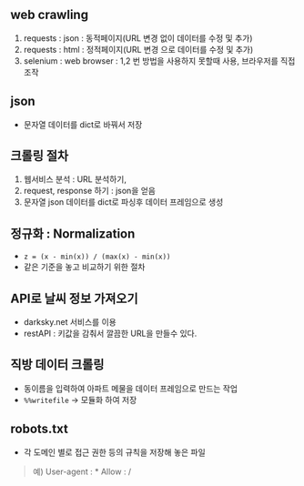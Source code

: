 ## web crawling
1. requests : json : 동적페이지(URL 변경 없이 데이터를 수정 및 추가)
2. requests : html : 정적페이지(URL 변경 으로 데이터를 수정 및 추가)
3. selenium : web browser : 1,2 번 방법을 사용하지 못할때 사용, 브라우저를 직접 조작

## json
- 문자열 데이터를 dict로 바꿔서 저장

## 크롤링 절차
1. 웹서비스 분석 : URL 분석하기, 
2. request, response 하기 : json을 얻음
3. 문자열 json 데이터를 dict로 파싱후 데이터 프레임으로 생성

## 정규화 : Normalization
- `z = (x - min(x)) / (max(x) - min(x))`
- 같은 기준을 놓고 비교하기 위한 절차

## API로 날씨 정보 가져오기
- darksky.net 서비스를 이용
- restAPI : 키값을 감춰서 깔끔한 URL을 만들수 있다. 

## 직방 데이터 크롤링
- 동이름을 입력하여 아파트 메물을 데이터 프레임으로 만드는 작업
- `%%writefile` -> 모듈화 하여 저장

## robots.txt
- 각 도메인 별로 접근 권한 등의 규칙을 저장해 놓은 파일
> 예) User-agent : *
>    Allow : / 


